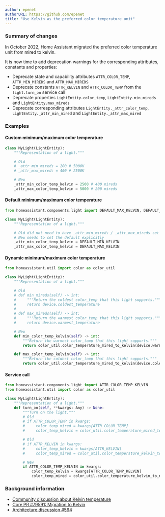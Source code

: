 ```yaml
---
author: epenet
authorURL: https://github.com/epenet
title: "Use Kelvin as the preferred color temperature unit"
---
```


### Summary of changes

In October 2022, Home Assistant migrated the preferred color temperature unit from mired to kelvin.

It is now time to add deprecation warnings for the corresponding attributes, constants and properties:
* Deprecate state and capability attributes `ATTR_COLOR_TEMP`, `ATTR_MIN_MIREDS` and `ATTR_MAX_MIREDS`
* Deprecate constants `ATTR_KELVIN` and `ATTR_COLOR_TEMP` from the `light.turn_on` service call
* Deprecate properties `LightEntity.color_temp`, `LightEntity.min_mireds` and `LightEntity.max_mireds`
* Deprecate corresponding attributes `LightEntity._attr_color_temp`, `LightEntity._attr_min_mired` and `LightEntity._attr_max_mired`

### Examples

#### Custom minimum/maximum color temperature

```python
class MyLight(LightEntity):
    """Representation of a light."""

    # Old
    # _attr_min_mireds = 200 # 5000K
    # _attr_max_mireds = 400 # 2500K

    # New
    _attr_min_color_temp_kelvin = 2500 # 400 mireds
    _attr_max_color_temp_kelvin = 5000 # 200 mireds
```

#### Default minimum/maximum color temperature

```python
from homeassistant.components.light import DEFAULT_MAX_KELVIN, DEFAULT_MIN_KELVIN

class MyLight(LightEntity):
    """Representation of a light."""

    # Old did not need to have _attr_min_mireds / _attr_max_mireds set
    # New needs to set the default explicitly
    _attr_min_color_temp_kelvin = DEFAULT_MIN_KELVIN
    _attr_max_color_temp_kelvin = DEFAULT_MAX_KELVIN
```

#### Dynamic minimum/maximum color temperature

```python
from homeassistant.util import color as color_util

class MyLight(LightEntity):
    """Representation of a light."""

    # Old
    # def min_mireds(self) -> int:
    #     """Return the coldest color_temp that this light supports."""
    #     return device.coldest_temperature
    #
    # def max_mireds(self) -> int:
    #     """Return the warmest color_temp that this light supports."""
    #     return device.warmest_temperature

    # New
    def min_color_temp_kelvin(self) -> int:
        """Return the warmest color_temp that this light supports."""
        return color_util.color_temperature_mired_to_kelvin(device.warmest_temperature)

    def max_color_temp_kelvin(self) -> int:
        """Return the coldest color_temp that this light supports."""
        return color_util.color_temperature_mired_to_kelvin(device.coldest_temperature)
```

#### Service call

```python
from homeassistant.components.light import ATTR_COLOR_TEMP_KELVIN
from homeassistant.util import color as color_util

class MyLight(LightEntity):
    """Representation of a light."""
    def turn_on(self, **kwargs: Any) -> None:
        """Turn on the light."""
        # Old
        # if ATTR_COLOR_TEMP in kwargs:
        #     color_temp_mired = kwargs[ATTR_COLOR_TEMP]
        #     color_temp_kelvin = color_util.color_temperature_mired_to_kelvin(color_temp_mired)

        # Old
        # if ATTR_KELVIN in kwargs:
        #     color_temp_kelvin = kwargs[ATTR_KELVIN]
        #     color_temp_mired = color_util.color_temperature_kelvin_to_mired(color_temp_kelvin)

        # New
        if ATTR_COLOR_TEMP_KELVIN in kwargs:
            color_temp_kelvin = kwargs[ATTR_COLOR_TEMP_KELVIN]
            color_temp_mired = color_util.color_temperature_kelvin_to_mired(color_temp_kelvin)
```

### Background information

* [Community discussion about Kelvin temperature](https://community.home-assistant.io/t/wth-is-light-temperature-not-in-kelvin/467449/6)
* [Core PR #79591: Migration to Kelvin](https://github.com/home-assistant/core/pull/79591)
* [Architecture discussion #564](https://github.com/home-assistant/architecture/discussions/564)
